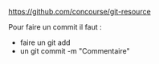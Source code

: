 https://github.com/concourse/git-resource

Pour faire un commit il faut :

- faire un git add
- un git commit -m "Commentaire"